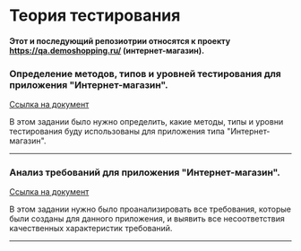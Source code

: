 # Теория тестирования

#### Этот и последующий репозиотрии относятся к проекту https://qa.demoshopping.ru/ (интернет-магазин).


### Определение методов, типов и уровней тестирования для приложения "Интернет-магазин".
[Ссылка на документ](https://docs.google.com/spreadsheets/d/1pCv6HSlVBrJ_q5n0PywlKSZq3buqTk6wp-2r-Wzv07E/edit?usp=sharing)

В этом задании было нужно определить, какие методы, типы и уровни тестирования буду использованы для приложения типа "Интернет-магазин".

----

### Анализ требований для приложения "Интернет-магазин".
[Ссылка на документ](https://docs.google.com/spreadsheets/d/1APes9I6RzGmMQL-Ns2f4VJTtxWIM520i4jXXVS0NiOY/edit?usp=sharing)

В этом задании нужно было проанализировать все требования, которые были созданы для данного приложения, и выявить все несоответствия качественных характеристик требований.

----

